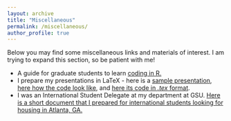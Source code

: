 ```yaml
---
layout: archive
title: "Miscellaneous"
permalink: /miscellaneous/
author_profile: true
---
```


Below you may find some miscellaneous links and materials of interest. I am trying to expand this section, so be patient with me!

- A guide for graduate students to learn [coding in R.](https://ozlemtuncel.github.io/files/Learning_R.pdf)
- I prepare my presentations in LaTeX - here is a [sample presentation](https://ozlemtuncel.github.io/files/sample_presentation.pdf), [here how the code look like](https://ozlemtuncel.github.io/files/latex_code_image.png), and [here its code in *.tex* format](https://ozlemtuncel.github.io/files/sample_presentation_latex.tex). 
- I was an International Student Delegate at my department at GSU. [Here is a short document that I prepared for international students looking for housing in Atlanta, GA.](https://ozlemtuncel.github.io/files/international_student.pdf)
